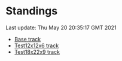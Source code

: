 # Standings

Last update: Thu May 20 20:35:17 GMT 2021

* [Base track](comps/Base/2021-05-20/standings.md)
* [Test12x12x6 track](comps/Test12x12x6/2021-05-20/standings.md)
* [Test18x22x9 track](comps/Test18x22x9/2021-05-20/standings.md)
